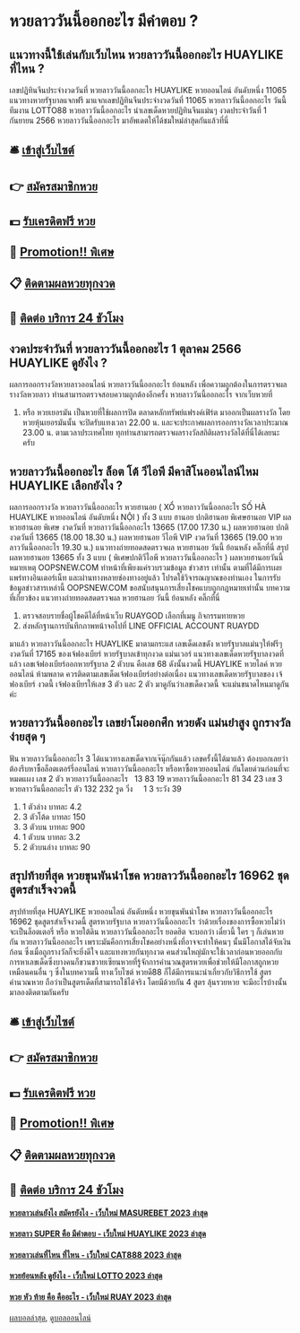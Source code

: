 # หวยลาววันนี้ออกอะไร มีคำตอบ ?
## แนวทางนี้ใช้เล่นกับเว็บไหน หวยลาววันนี้ออกอะไร HUAYLIKE ที่ไหน ?
เลขปฏิทินจีนประจำงวดวันที่ หวยลาววันนี้ออกอะไร HUAYLIKE หวยออนไลน์ อันดับหนึ่ง 11065
แนวทางหวยรัฐบาลแจกฟรี มาแจกเลขปฏิทินจีนประจำงวดวันที่ 11065 หวยลาววันนี้ออกอะไร วันนี้ทีมงาน LOTTO88 หวยลาววันนี้ออกอะไร นำเลขเด็ดหวยปฏิทินจีนแม่นๆ งวดประจำวันที่ 1 กันยายน 2566 หวยลาววันนี้ออกอะไร มาอัพเดตให้ได้ชมใหม่ล่าสุดกันแล้วที่นี่

## 🛎 [เข้าสู่เว็บไซต์](https://bit.ly/3BG5bNw)
## 👉 [สมัครสมาชิกหวย](https://bit.ly/3BG5bNw)
## 💵 [รับเครดิตฟรี หวย](https://bit.ly/3C3mvgS)
## 👑 [Promotion!! พิเศษ](https://bit.ly/3C3mvgS)
## 📋 [ติดตามผลหวยทุกงวด](https://bit.ly/3C3mvgS)
## 📱 [ติดต่อ บริการ 24 ชัวโมง](https://bit.ly/3C3mvgS)

## งวดประจำวันที่ หวยลาววันนี้ออกอะไร 1 ตุลาคม 2566 HUAYLIKE ดูยังไง ?
ผลการออกรางวัลหวยลาวออนไลน์ หวยลาววันนี้ออกอะไร ย้อนหลัง
เพื่อความถูกต้องในการตรวจผลรางวัลหวยลาว ท่านสามารถตรวจสอบความถูกต้องอีกครั้ง หวยลาววันนี้ออกอะไร จากเว็บหวยที่
1. หรือ หวยเยอรมัน เป็นหวยที่ใช้ผลการปิด ตลาดหลักทรัพย์แฟรงค์เฟิร์ต มาออกเป็นผลรางวัล โดยหวยหุ้นเยอรมันนั้น จะปิดรับแทงเวลา 22.00 น. และจะประกาศผลการออกรางวัลเวลาประมาณ 23.00 น. ตามเวลาประเทศไทย ทุกท่านสามารถตรวจผลรางวัลสถิติผลรางวัลได้ที่นี่ได้เลยนะครับ

## หวยลาววันนี้ออกอะไร ล็อต โต้ วีไอพี มีคาสิโนออนไลน์ไหม HUAYLIKE เลือกยังไง ?
ผลการออกรางวัล หวยลาววันนี้ออกอะไร หวยฮานอย ( XỔ หวยลาววันนี้ออกอะไร SỐ HÀ HUAYLIKE หวยออนไลน์ อันดับหนึ่ง NỘI ) ทั้ง 3 แบบ ฮานอย ปกติฮานอย พิเศษฮานอย VIP
ผลหวยฮานอย พิเศษ งวดวันที่ หวยลาววันนี้ออกอะไร 13665 (17.00 17.30 น.)
ผลหวยฮานอย ปกติ งวดวันที่ 13665 (18.00 18.30 น.)
ผลหวยฮานอย วีไอพี VIP งวดวันที่ 13665 (19.00 หวยลาววันนี้ออกอะไร 19.30 น.)
 แนวทางถ่ายทอดสดตรวจผล หวยฮานอย วันนี้ ย้อนหลัง คลิ๊กที่นี่ 
สรุป ผลหวยฮานอย 13665 ทั้ง 3 แบบ ( พิเศษปกติวีไอพี หวยลาววันนี้ออกอะไร ) ผลหวยฮานอยวันนี้
หมายเหตุ OOPSNEW.COM ทำหน้าที่เพียงแค่รวบรวมข้อมูล ข่าวสาร เท่านั้น ตามที่ได้มีการเผยแพร่ทางอินเตอร์เน็ท และผ่านทางหลายช่องทางอยู่แล้ว โปรดใช้วิจารณญาณของท่านเอง ในการรับข้อมูลข่าวสารเหล่านี้ OOPSNEW.COM ขอสนับสนุนการเสี่ยงโชคแบบถูกกฎหมายเท่านั้น
บทความที่เกี่ยวข้อง
แนวทางถ่ายทอดสดตรวจผล หวยฮานอย วันนี้ ย้อนหลัง คลิ๊กที่นี่
1. ตรวจสอบรายชื่อผู้โชคดีได้ที่หน้าเว็บ RUAYGOD เลือกที่เมนู กิจกรรมทายหวย
2. ส่งหลักฐานการบันทึกภาพหน้าจอไปที่ LINE OFFICIAL ACCOUNT RUAYDD

มาแล้ว หวยลาววันนี้ออกอะไร HUAYLIKE มาตามกระแส เลขเด็ดเลขดัง หวยรัฐบาลแม่นๆให้ฟรีๆ งวดวันที่ 17165 ของเจ้ฟองเบียร์ หวยรัฐบาลเข้าทุกงวด แม่นเวอร์ แนวทางเลขเด็ดหวยรัฐบาลงวดที่แล้ว เลขเจ้ฟองเบียร์ออกหวยรัฐบาล 2 ตัวบน คือเลข 68 ดังนั้นงวดนี้ HUAYLIKE หวยไลค์ หวยออนไลน์ ห้ามพลาด ควรติดตามเลขเด็ดเจ้ฟองเบียร์อย่างต่อเนื่อง แนวทางเลขเด็ดหวยรัฐบาลของ เจ้ฟองเบียร์ งวดนี้ เจ้ฟองเบียรให้เลข 3 ตัว และ 2 ตัว มาดูกันว่าเลขเด็ดงวดนี้ จะแม่นขนาดไหนมาดูกันค่ะ

## หวยลาววันนี้ออกอะไร เลขย่าโมออกศึก หวยดัง แม่นยำสูง ถูกรางวัลง่ายสุด ๆ
ฟัน หวยลาววันนี้ออกอะไร 3
ได้แนวทางเลขเด็ดจากเจ๊นุ๊กกันแล้ว เลขครั้งนี้ได้มาแล้ว ต้องบอกเลยว่าต้องรีบหาซื้อล็อตเตอร์รี่ออนไลน์ หวยลาววันนี้ออกอะไร หรือหาซื้อหวยออนไลน์ กันโดยด่วนก่อนที่จะหมดแผง
เลข 2 ตัว หวยลาววันนี้ออกอะไร   13 83 19 หวยลาววันนี้ออกอะไร 81 34 23
เลข 3 หวยลาววันนี้ออกอะไร ตัว 132 232
รูด วิ่ง     1 3
ระวัง 39
1. 1 ตัวล่าง บาทละ 4.2
2. 3 ตัวโต้ด บาทละ 150
3. 3 ตัวบน บาทละ 900
4. 1 ตัวบน บาทละ 3.2
5. 2 ตัวบนล่าง บาทละ 90

## สรุปท้ายที่สุด หวยขุนพันนำโชค หวยลาววันนี้ออกอะไร 16962 ชุดสูตรสำเร็จงวดนี้
สรุปท้ายที่สุด HUAYLIKE หวยออนไลน์ อันดับหนึ่ง หวยขุนพันนำโชค หวยลาววันนี้ออกอะไร 16962 ชุดสูตรสำเร็จงวดนี้ สูตรหวยรัฐบาล หวยลาววันนี้ออกอะไร ว่าด้วยเรื่องของการซื้อหวยไม่ว่าจะเป็นล็อตเตอรี่ หรือ หวยใต้ดิน หวยลาววันนี้ออกอะไร ยอดฮิต จะบอกว่า เดี๋ยวนี้ ใคร ๆ ก็เล่นหวยกัน หวยลาววันนี้ออกอะไร เพราะมันคือการเสี่ยงโชคอย่างหนึ่งที่อาจจะทำให้คนๆ นั้นมีโอกาสได้จับเงินก้อน
ซึ่งเมื่อถูกรางวัลก็จะยิ่งดีใจ และแทงหวยกันทุกงวด คนส่วนใหญ่มักจะใช้เวลาก่อนหวยออกกับการหาเลขเด็ดซึ่งบางคนก็ขวนขวายเซียนหวยที่รู้จักการคำนวณสูตรหวยเพื่อช่วยให้มีโอกาสถูกหวยเหมือนคนอื่น ๆ ซึ่งในบทความนี้
ทางเว็บไซต์ หวยดี88 ก็ได้มีการแนะนำเกี่ยวกับวิธีการใช้ สูตรคำนวณหวย ถือว่าเป็นสูตรเด็ดที่สามารถใช้ได้จริง โดยมีด้วยกัน 4 สูตร ลุ้นรวยหวย จะมีอะไรบ้างนั้น มาลองติดตามกันครับ

## 🛎 [เข้าสู่เว็บไซต์](https://bit.ly/3BG5bNw)
## 👉 [สมัครสมาชิกหวย](https://bit.ly/3BG5bNw)
## 💵 [รับเครดิตฟรี หวย](https://bit.ly/3C3mvgS)
## 👑 [Promotion!! พิเศษ](https://bit.ly/3C3mvgS)
## 📋 [ติดตามผลหวยทุกงวด](https://bit.ly/3C3mvgS)
## 📱 [ติดต่อ บริการ 24 ชัวโมง](https://bit.ly/3C3mvgS)

#### [หวยลาวเล่นยังไง สมัครยังไง - เว็บใหม่ MASUREBET 2023 ล่าสุด](https://atom.io/themes/หวยลาวเล่นยังไง%20สมัครยังไง%20-%20เว็บใหม่%20masurebet%202023%20ล่าสุด)
#### [หวยลาว SUPER คือ มีคำตอบ - เว็บใหม่ HUAYLIKE 2023 ล่าสุด](https://atom.io/themes/หวยลาว%20super%20คือ%20มีคำตอบ%20-%20เว็บใหม่%20huaylike%202023%20ล่าสุด)
#### [หวยลาวเล่นที่ไหน ที่ไหน - เว็บใหม่ CAT888 2023 ล่าสุด](https://atom.io/themes/หวยลาวเล่นที่ไหน%20ที่ไหน%20-%20เว็บใหม่%20cat888%202023%20ล่าสุด)
#### [หวยย้อนหลัง ดูยังไง - เว็บใหม่ LOTTO 2023 ล่าสุด](https://atom.io/themes/หวยย้อนหลัง%20ดูยังไง%20-%20เว็บใหม่%20lotto%202023%20ล่าสุด)
#### [หวย หัว ท้าย คือ คืออะไร - เว็บใหม่ RUAY 2023 ล่าสุด](https://atom.io/themes/หวย%20หัว%20ท้าย%20คือ%20คืออะไร%20-%20เว็บใหม่%20ruay%202023%20ล่าสุด)

[ผลบอลล่าสุด](https://siamsport.tv "ผลบอลล่าสุด"), [ดูบอลออนไลน์](https://siamsport.tv/ดูบอลสด "ดูบอลออนไลน์")